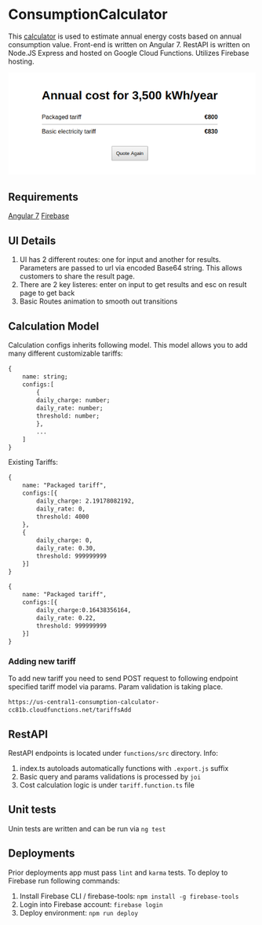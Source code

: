 # ConsumptionCalculator

This [calculator](https://consumption-calculator-cc81b.firebaseapp.com) is used to estimate annual energy costs based on annual consumption value. Front-end is written on Angular 7. RestAPI is written on Node.JS Express and hosted on Google Cloud Functions. Utilizes Firebase hosting.

![widget preview](https://raw.githubusercontent.com/Omi0/consumption-calculator/master/preview.png)

## Requirements

[Angular 7](https://angular.io/)
[Firebase](https://firebase.google.com/)

## UI Details
1. UI has 2 different routes: one for input and another for results. Parameters are passed to url via encoded Base64 string. This allows customers to share the result page.
2. There are 2 key listeres: enter on input to get results and esc on result page to get back
3. Basic Routes animation to smooth out transitions

## Calculation Model

Calculation configs inherits following model. This model allows you to add many different customizable tariffs:

```
{
    name: string;
    configs:[
        {
        daily_charge: number;
        daily_rate: number;
        threshold: number;
        },
        ...
    ]
}
```
Existing Tariffs: 

```
{
    name: "Packaged tariff",
    configs:[{
        daily_charge: 2.19178082192, 
        daily_rate: 0, 
        threshold: 4000
    },
    {
        daily_charge: 0, 
        daily_rate: 0.30, 
        threshold: 999999999
    }]
}
```

```
{
    name: "Packaged tariff",
    configs:[{
        daily_charge:0.16438356164, 
        daily_rate: 0.22, 
        threshold: 999999999
    }]
}
```



### Adding new tariff

To add new tariff you need to send POST request to following endpoint specified tariff model via params. 
Param validation is taking place. 
```
https://us-central1-consumption-calculator-cc81b.cloudfunctions.net/tariffsAdd
```

## RestAPI

RestAPI endpoints is located under `functions/src` directory. Info:
1. index.ts autoloads automatically functions with `.export.js` suffix
2. Basic query and params validations is processed by `joi`
3. Cost calculation logic is under `tariff.function.ts` file


## Unit tests

Unin tests are written and can be run via `ng test`

## Deployments

Prior deployments app must pass `lint` and `karma` tests. To deploy to Firebase run following commands:

1. Install Firebase CLI / firebase-tools: `npm install -g firebase-tools`
2. Login into Firebase account: `firebase login`
3. Deploy environment: `npm run deploy`
